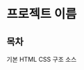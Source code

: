 

[//]: # (이와 같은 문법으로 마크다운 파일과 HTML 파일에서는 노출되지 않는 주석 처리를 할 수 있습니다. 문서 작성자들 끼리만 공유하는 주석으로 활용할 수 있습니다. 임의로 엔터를 쳐서 단락을 구분 하면 안됩니다. 세가지 문법 모두 동일한 효과)
[//]: <> (이와 같은 문법으로 마크다운 파일과 HTML 파일에서는 노출되지 않는 주석 처리를 할 수 있습니다. 문서 작성자들 끼리만 공유하는 주석으로 활용할 수 있습니다. 임의로 엔터를 쳐서 단락을 구분 하면 안됩니다. 세가지 문법 모두 동일한 효과)
[comment]: <> (이와 같은 문법으로 마크다운 파일과 HTML 파일에서는 노출되지 않는 주석 처리를 할 수 있습니다. 문서 작성자들 끼리만 공유하는 주석으로 활용할 수 있습니다. 임의로 엔터를 쳐서 단락을 구분 하면 안됩니다. 세가지 문법 모두 동일한 효과)


[//]: <> (이 문서는 프로젝트 종료시점에 필요한 산출물 템플릿 입니다. 최대한 우리가 접근하기 쉽고 편하게 사용 할 수 있는 것에 중점을 두다 보니 현재 편집기로 사용하고 있는 "서브라임텍스트" 와 소스 및 이미지 편집에 용이한 타입을 찾다보니 "마크다운" 을 택하게 되었습니다. 기존의 PPT, DOC 형식의 문서보다는 현재 방식이 더 편리한지는 사용을 해보면서 비교해봐야 할 것 같습니다.)

[//]: <> (마크다운 으로 작성하고 Grunt 를 실행 시키면 자동으로 HTML 로 변환 해줍니다. 그 문서를 산출물로 제출 하면 됩니다. 마크다운 파일은 고객과 공유 하지 않습니다.)


# 프로젝트 이름

## 목차


기본
HTML
CSS
구조
소스


